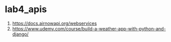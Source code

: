 # lab4_apis

1. https://docs.airnowapi.org/webservices
2. https://www.udemy.com/course/build-a-weather-app-with-python-and-django/

